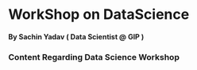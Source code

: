 # WorkShop on DataScience
#### By Sachin Yadav ( Data Scientist @ GIP ) 

### Content Regarding Data Science Workshop  
